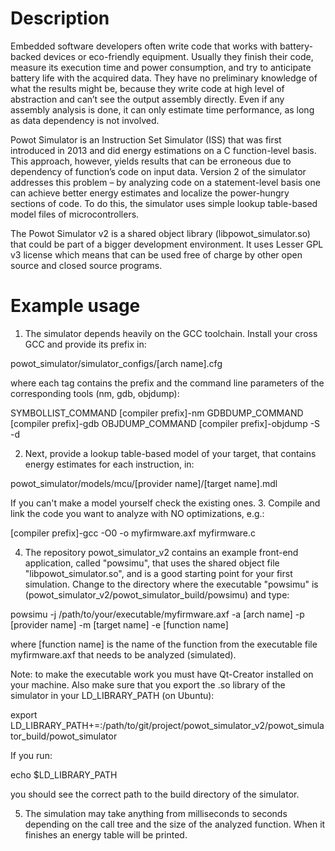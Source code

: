 Description
===================================================================
Embedded software developers often write code that works
with battery-backed devices or eco-friendly equipment. Usually
they finish their code, measure its execution time and power
consumption, and try to anticipate battery life with the acquired
data. They have no preliminary knowledge of what the results
might be, because they write code at high level of abstraction
and can’t see the output assembly directly. Even if any
assembly analysis is done, it can only estimate time
performance, as long as data dependency is not involved.

Powot Simulator is an Instruction Set Simulator (ISS) that was 
first introduced in 2013 and did energy
estimations on a C function-level basis. This approach,
however, yields results that can be erroneous due to
dependency of function’s code on input data. Version 2 of the
simulator addresses this problem – by analyzing code on a
statement-level basis one can achieve better energy estimates
and localize the power-hungry sections of code. To do this,
the simulator uses simple lookup table-based model files
of microcontrollers. 

The Powot Simulator v2 is a shared object library
(libpowot_simulator.so) that could be part of a bigger
development environment. It uses Lesser GPL v3 license 
which means that can be used free of charge by other 
open source and closed source programs.


Example usage
===================================================================
1. The simulator depends heavily on the GCC toolchain. Install your
cross GCC and provide its prefix in:

powot_simulator/simulator_configs/[arch name].cfg

where each tag contains the prefix and the command line parameters
of the corresponding tools (nm, gdb, objdump):

SYMBOLLIST_COMMAND [compiler prefix]-nm
GDBDUMP_COMMAND [compiler prefix]-gdb
OBJDUMP_COMMAND [compiler prefix]-objdump -S -d

2. Next, provide a lookup table-based model of your target, that 
contains energy estimates for each instruction, in:

powot_simulator/models/mcu/[provider name]/[target name].mdl

If you can't make a model yourself check the existing ones.
3. Compile and link the code you want to analyze with NO 
optimizations, e.g.:

[compiler prefix]-gcc -O0 -o myfirmware.axf myfirmware.c

4. The repository powot_simulator_v2 contains an example front-end
application, called "powsimu", that uses the shared object file
"libpowot_simulator.so", and is a good starting point for your 
first simulation. Change to the directory where the executable 
"powsimu" is (powot_simulator_v2/powot_simulator_build/powsimu) and type:

powsimu -j /path/to/your/executable/myfirmware.axf 
-a [arch name] -p [provider name] -m [target name] -e [function name]

where [function name] is the name of the function from the executable
file myfirmware.axf that needs to be analyzed (simulated). 

Note: to make the executable work you must have Qt-Creator installed
on your machine. Also make sure that you export the .so library of the
simulator in your LD_LIBRARY_PATH (on Ubuntu):

export LD_LIBRARY_PATH+=:/path/to/git/project/powot_simulator_v2/powot_simulator_build/powot_simulator

If you run: 

echo $LD_LIBRARY_PATH

you should see the correct path to the build directory of the simulator.

5. The simulation may take anything from milliseconds to
seconds depending on the call tree and the size of the analyzed
function. When it finishes an energy table will be printed.

 


